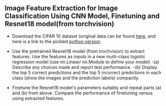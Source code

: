 ## Image Feature Extraction for Image Classification Using CNN Model, Finetuning and Resnet18 model(from torchvision)


 -  Download the CIFAR 10 dataset (original data can be found [here](http://www.cs.toronto.edu/~kriz/cifar.html), and here is a link to the  pickled [python version](https://www.cs.toronto.edu/~kriz/cifar-10-python.tar.gz). 
	
 -  Use the pretrained Resnet18 model (from trochvision) to extract features. Use the features as inputs in a new multi-class logistic regression model (use nn.Linear/ nn.Module to define your model)
	 -(a) Describe any choices made and report test performance.
	 -(b) Display the top 5 correct predictions and the top 5 incorrect predictions in each class (show the images and the prediction labels) compactly.
 -  Finetune the Resnet18 model's parameters suitably and repeat parts (a) and (b) from above. Compare the performance of finetuning versus using extracted features.
